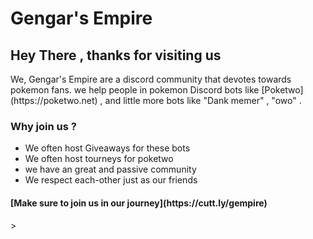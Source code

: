 <html> 
<h1> Gengar's Empire </h1>
<h2> Hey There , thanks for visiting us  </h2>
<body> We, Gengar's Empire are a discord community that devotes towards pokemon fans. we help people in pokemon Discord bots like [Poketwo](https://poketwo.net) , and little more bots like "Dank memer" , "owo" . 
<h3> Why join us ? </h3>
<ul>
<li> We often host Giveaways for these bots
<li> We often host tourneys for poketwo 
<li> we have an great and passive community 
<li> We respect each-other just as our friends 
</ul> 
  <h4> [Make sure to join us in our journey](https://cutt.ly/gempire) </h4>>
  </html>
